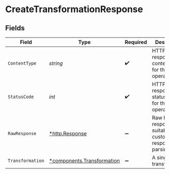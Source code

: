 # CreateTransformationResponse


## Fields

| Field                                                                   | Type                                                                    | Required                                                                | Description                                                             |
| ----------------------------------------------------------------------- | ----------------------------------------------------------------------- | ----------------------------------------------------------------------- | ----------------------------------------------------------------------- |
| `ContentType`                                                           | *string*                                                                | :heavy_check_mark:                                                      | HTTP response content type for this operation                           |
| `StatusCode`                                                            | *int*                                                                   | :heavy_check_mark:                                                      | HTTP response status code for this operation                            |
| `RawResponse`                                                           | [*http.Response](https://pkg.go.dev/net/http#Response)                  | :heavy_minus_sign:                                                      | Raw HTTP response; suitable for custom response parsing                 |
| `Transformation`                                                        | [*components.Transformation](../../models/components/transformation.md) | :heavy_minus_sign:                                                      | A single transformation                                                 |